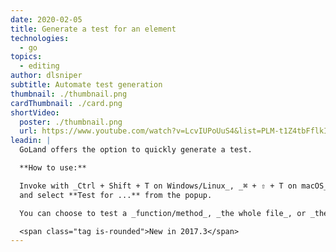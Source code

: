 ```yaml
---
date: 2020-02-05
title: Generate a test for an element
technologies:
  - go
topics:
  - editing
author: dlsniper
subtitle: Automate test generation
thumbnail: ./thumbnail.png
cardThumbnail: ./card.png
shortVideo:
  poster: ./thumbnail.png
  url: https://www.youtube.com/watch?v=LcvIUPoUuS4&list=PLM-t1Z4tbFflkIOaap4P-BV30ZrZwrDld&index=5
leadin: |
  GoLand offers the option to quickly generate a test.

  **How to use:**

  Invoke with _Ctrl + Shift + T on Windows/Linux_, _⌘ + ⇧ + T on macOS_,
  and select **Test for ...** from the popup.

  You can choose to test a _function/method_, _the whole file_, or _the whole package_.

  <span class="tag is-rounded">New in 2017.3</span>
---
```


